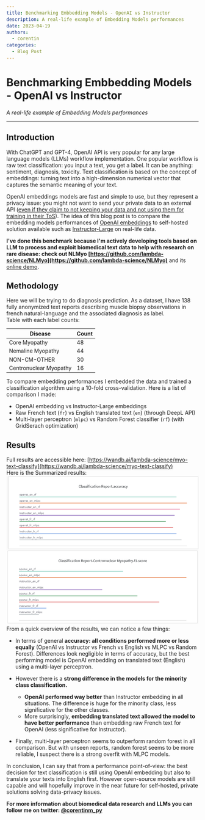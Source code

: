 ```yaml
---
title: Benchmarking Embbedding Models - OpenAI vs Instructor
description: A real-life example of Embedding Models performances
date: 2023-04-19
authors:
  - corentin
categories:
  - Blog Post
---
```


# Benchmarking Embbedding Models - OpenAI vs Instructor

_A real-life example of Embedding Models performances_

<!-- more -->

---

## Introduction

With ChatGPT and GPT-4, OpenAI API is very popular for any large language models (LLMs) workflow implementation. One popular workflow is raw text classification: you input a text, you get a label. It can be anything: sentiment, diagnosis, toxicity. Text classification is based on the concept of embeddings: turning text into a high-dimension numerical vector that captures the semantic meaning of your text.

OpenAI embeddings models are fast and simple to use, but they represent a privacy issue: you might not want to send your private data to an external API ([even if they claim to not keeping your data and not using them for training in their ToS](https://openai.com/policies/api-data-usage-policies)). The idea of this blog post is to compare the embedding models performances of [OpenAI embeddings](https://platform.openai.com/docs/guides/embeddings) to self-hosted solution available such as [Instructor-Large](https://huggingface.co/hkunlp/instructor-large) on real-life data.

**I've done this benchmark because I'm actively developing tools based on LLM to process and exploit biomedical text data to help with research on rare disease: check out NLMyo [https://github.com/lambda-science/NLMyo](https://github.com/lambda-science/NLMyo)** and its [online demo](https://lbgi.fr/NLMyo/).

## Methodology

Here we will be trying to do diagnosis prediction. As a dataset, I have 138 fully anonymized text reports describing muscle biopsy observations in french natural-language and the associated diagnosis as label.  
Table with each label counts:

<!-- prettier-ignore -->
| Disease                  | Count |
|--------------------------|-------|
| Core Myopathy            | 48    |
| Nemaline Myopathy        | 44    |
| NON-CM-OTHER             | 30    |
| Centronuclear Myopathy   | 16    |

To compare embedding performances I embedded the data and trained a classification algorithm using a 10-fold cross-validation. Here is a list of comparison I made:

- OpenAI embedding vs Instructor-Large embeddings
- Raw French text (`fr`) vs English translated text (`en`) (through DeepL API)
- Multi-layer perceptron (`mlpc`) vs Random Forest classifier (`rf`) (with GridSerach optimization)

## Results

Full results are accessible here: [https://wandb.ai/lambda-science/myo-text-classify](https://wandb.ai/lambda-science/myo-text-classify)  
Here is the Summarized results:
![Embedding Performance comparison](assets/embedding_comparaison_breakdown.png)  
From a quick overview of the results, we can notice a few things:

- In terms of general **accuracy: all conditions performed more or less equally** (OpenAI vs Instructor vs French vs English vs MLPC vs Random Forest). Differences look negligible in terms of accuracy, but the best performing model is OpenAI embedding on translated text (English) using a multi-layer perceptron.

- However there is a **strong difference in the models for the minority class classification.**

  - **OpenAI performed way better** than Instructor embedding in all situations. The difference is huge for the minority class, less significative for the other classes.
  - More surprisingly, **embedding translated text allowed the model to have better performance** than embedding raw French text for OpenAI (less significative for Instructor).

- Finally, multi-layer perceptron seems to outperform random forest in all comparison. But with unseen reports, random forest seems to be more reliable, I suspect there is a strong overfit with MLPC models.

In conclusion, I can say that from a performance point-of-view: the best decision for text classification is still using OpenAI embedding but also to translate your texts into English first. However open-source models are still capable and will hopefully improve in the near future for self-hosted, private solutions solving data-privacy issues.

**For more information about biomedical data research and LLMs you can follow me on twitter: [@corentinm_py](https://twitter.com/corentinm_py)**
